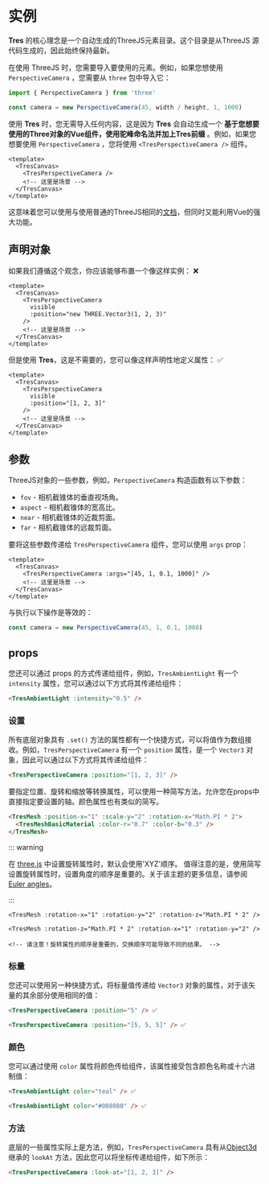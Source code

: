 # 实例

**Tres** 的核心理念是一个自动生成的ThreeJS元素目录。这个目录是从ThreeJS 源代码生成的，因此始终保持最新。

在使用 ThreeJS 时，您需要导入要使用的元素。例如，如果您想使用`PerspectiveCamera` ，您需要从 `three` 包中导入它：

```js
import { PerspectiveCamera } from 'three'

const camera = new PerspectiveCamera(45, width / height, 1, 1000)
```
使用 **Tres** 时，您无需导入任何内容，这是因为 **Tres** 会自动生成一个 **基于您想要使用的Three对象的Vue组件，使用驼峰命名法并加上Tres前缀** 。例如，如果您想要使用 `PerspectiveCamera` ，您将使用 `<TresPerspectiveCamera />` 组件。

```vue
<template>
  <TresCanvas>
    <TresPerspectiveCamera />
    <!-- 这里是场景 -->
  </TresCanvas>
</template>
```
这意味着您可以使用与使用普通的ThreeJS相同的[文档](https://threejs.org/docs/)，但同时又能利用Vue的强大功能。

## 声明对象

如果我们遵循这个观念，你应该能够布置一个像这样实例： ❌

```vue
<template>
  <TresCanvas>
    <TresPerspectiveCamera
      visible
      :position="new THREE.Vector3(1, 2, 3)"
    />
    <!-- 这里是场景 -->
  </TresCanvas>
</template>
```
但是使用 **Tres**，这是不需要的，您可以像这样声明性地定义属性： ✅

```vue
<template>
  <TresCanvas>
    <TresPerspectiveCamera
      visible
      :position="[1, 2, 3]"
    />
    <!-- 这里是场景 -->
  </TresCanvas>
</template>
```

## 参数

ThreeJS对象的一些参数，例如，`PerspectiveCamera` 构造函数有以下参数：

- `fov` - 相机截锥体的垂直视场角。
- `aspect` - 相机截锥体的宽高比。
- `near` - 相机截锥体的近裁剪面。
- `far` - 相机截锥体的远裁剪面。

要将这些参数传递给 `TresPerspectiveCamera` 组件，您可以使用 `args` prop：

```vue
<template>
  <TresCanvas>
    <TresPerspectiveCamera :args="[45, 1, 0.1, 1000]" />
    <!-- 这里是场景 -->
  </TresCanvas>
</template>
```

与执行以下操作是等效的：

```ts
const camera = new PerspectiveCamera(45, 1, 0.1, 1000)
```

## props

您还可以通过 props 的方式传递给组件，例如，`TresAmbientLight` 有一个 `intensity` 属性，您可以通过以下方式将其传递给组件：

```html
<TresAmbientLight :intensity="0.5" />
```

### 设置

所有底层对象具有 `.set()` 方法的属性都有一个快捷方式，可以将值作为数组接收。例如，`TresPerspectiveCamera` 有一个 `position` 属性，是一个 `Vector3` 对象，因此可以通过以下方式将其传递给组件：

```html
<TresPerspectiveCamera :position="[1, 2, 3]" />
```

要指定位置、旋转和缩放等转换属性，可以使用一种简写方法，允许您在props中直接指定要设置的轴。颜色属性也有类似的简写。

<!-- 尝试将颜色的语法从Vue更改为HTML，但Vue似乎有问题，无法对嵌套组件进行着色。 -->
```html
<TresMesh :position-x="1" :scale-y="2" :rotation-x="Math.PI * 2">
  <TresMeshBasicMaterial :color-r="0.7" :color-b="0.3" />
</TresMesh>
```

::: warning

在 [three.js](https://threejs.org/docs/index.html#api/en/math/Euler) 中设置旋转属性时，默认会使用'XYZ'顺序。
值得注意的是，使用简写设置旋转属性时，设置角度的顺序是重要的。关于该主题的更多信息，请参阅 [Euler angles](https://en.wikipedia.org/wiki/Euler_angles)。

:::

```vue
<TresMesh :rotation-x="1" :rotation-y="2" :rotation-z="Math.PI * 2" />

<TresMesh :rotation-z="Math.PI * 2" :rotation-x="1" :rotation-y="2" />

<!-- 请注意！旋转属性的顺序是重要的，交换顺序可能导致不同的结果。 -->
```

### 标量

您还可以使用另一种快捷方式，将标量值传递给 `Vector3` 对象的属性，对于该矢量的其余部分使用相同的值：

```html
<TresPerspectiveCamera :position="5" /> ✅
```

```html
<TresPerspectiveCamera :position="[5, 5, 5]" /> ✅
```

### 颜色

您可以通过使用 `color` 属性将颜色传给组件，该属性接受包含颜色名称或十六进制值：

```html
<TresAmbientLight color="teal" /> ✅
```

```html
<TresAmbientLight color="#008080" /> ✅
```

### 方法

底层的一些属性实际上是方法，例如，`TresPerspectiveCamera` 具有从[Object3d](https://threejs.org/docs/#api/en/core/Object3D.lookAt)继承的 `lookAt` 方法，因此您可以将坐标传递给组件，如下所示：

```html
<TresPerspectiveCamera :look-at="[1, 2, 3]" />
```
